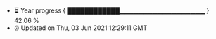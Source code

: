 - ⏳ Year progress { ████████████▁▁▁▁▁▁▁▁▁▁▁▁▁▁▁▁▁▁ } 42.06 %
- ⏰ Updated on Thu, 03 Jun 2021 12:29:11 GMT

